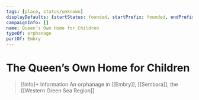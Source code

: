 ```yaml
---
tags: [place, status/unknown]
displayDefaults: {startStatus: founded, startPrefix: founded, endPrefix: destroyed, endStatus: destroyed}
campaignInfo: []
name: Queen’s Own Home for Children
typeOf: orphanage
partOf: Embry
---
```

# The Queen’s Own Home for Children
>[!info]+ Information
> An  orphanage in [[Embry]], [[Sembara]], the [[Western Green Sea Region]]



